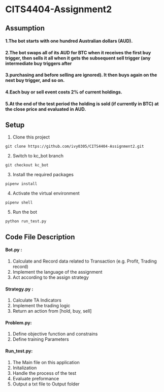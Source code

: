 # CITS4404-Assignment2
## Assumption
#### 1.The bot starts with one hundred Australian dollars (AUD).
#### 2.The bot swaps all of its AUD for BTC when it receives the first buy trigger, then sells it all when it gets the subsequent sell trigger (any intermediate buy triggers after
#### 3.purchasing and before selling are ignored). It then buys again on the next buy trigger, and so on.
#### 4.Each buy or sell event costs 2% of current holdings.
#### 5.At the end of the test period the holding is sold (if currently in BTC) at the close price and evaluated in AUD.
## Setup
1. Clone this project
```
git clone https://github.com/ivy0305/CITS4404-Assignment2.git
```
2. Switch to kc_bot branch
```
git checkout kc_bot
```
3. Install the required packages
```
pipenv install
```
4. Activate the virtual environment 
```
pipenv shell
```
5. Run the bot
```
python run_test.py
```
## Code File Description
#### Bot.py : 
1.	Calculate and Record data related to Transaction (e.g. Profit, Trading record)
2.	Implement the language of the assignment
3.	Act according to the assign strategy
#### Strategy.py :
1.	Calculate TA Indicators
2.	Implement the trading logic
3.	Return an action from [hold, buy, sell]
#### Problem.py:
1.	Define objective function and constrains
2.	Define training Parameters
#### Run_test.py:
1.	The Main file on this application
2.	Initalization
3.	Handle the process of the test
4.	Evaluate preformance
5.	Output a txt file to Output folder
